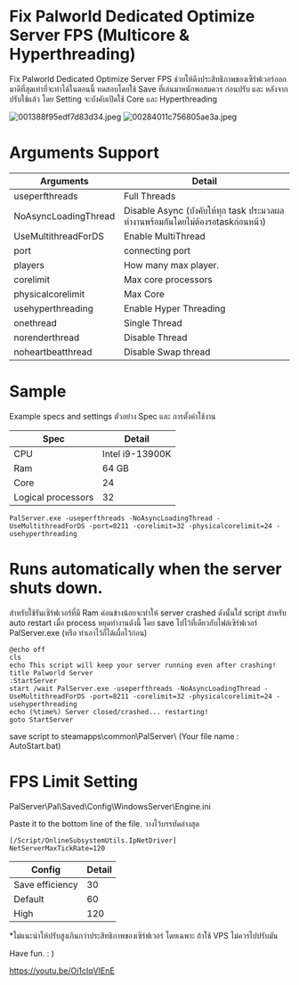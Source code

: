 # Fix Palworld Dedicated Optimize Server FPS (Multicore & Hyperthreading)
Fix Palworld Dedicated Optimize Server FPS
ช่วยให้ดึงประสิทธิภาพของเซิร์ฟเวอร์ออกมาดีที่สุดเท่าที่จะทำได้ในตอนนี้
ทดสอบโดยใช้ Save ที่เล่นมาหนักพอสมควร ก่อนปรับ และ หลังจาก ปรับใช้แล้ว โดย Setting จะบังคับเปิดใช้ Core และ Hyperthreading


<img src="https://img5.pic.in.th/file/secure-sv1/001388f95edf7d83d34.jpeg" alt="001388f95edf7d83d34.jpeg" border="0" />
<img src="https://img2.pic.in.th/pic/00284011c756805ae3a.jpeg" alt="00284011c756805ae3a.jpeg" border="0" />


<h1>Arguments Support</h1>

| Arguments  | Detail |
| ------------- | ------------- |
| useperfthreads  | Full Threads  |
| NoAsyncLoadingThread  | Disable Async (บังคับให้ทุก task ประมวลผลทำงานพร้อมกันโดยไม่ต้องรอtaskก่อนหน้า)  |
| UseMultithreadForDS  | Enable MultiThread  |
| port  | connecting port  |
| players  | How many max player.  |
| corelimit  | Max core processors  |
| physicalcorelimit  | Max Core  |
| usehyperthreading  | Enable Hyper Threading  |
| onethread  | Single Thread  |
| norenderthread  | Disable Thread  |
| noheartbeatthread  | Disable Swap thread  |

<h1>Sample</h1>
Example specs and settings
ตัวอย่าง Spec และ การตั้งค่าใช้งาน

| Spec  | Detail |
| ------------- | ------------- |
| CPU  | Intel i9-13900K  |
| Ram  | 64 GB  |
| Core  | 24  |
| Logical processors  | 32  |


```
PalServer.exe -useperfthreads -NoAsyncLoadingThread -UseMultithreadForDS -port=8211 -corelimit=32 -physicalcorelimit=24 -usehyperthreading
```


<h1>Runs automatically when the server shuts down.</h1>
สำหรับใช้รันเซิร์ฟเวอร์ที่มี Ram ค่อนข้างน้อยจะทำให้ server crashed ดังนั้นใส่ script สำหรับ auto restart เมื่อ process หยุดทำงานดังนี้ โดย save ไปไว้ที่เดียวกับไฟล์เซิร์ฟเวอร์ PalServer.exe (หรือ ทำเอาไว้ก็ได้เผื่อไว้ก่อน)

```
@echo off
cls
echo This script will keep your server running even after crashing!
title Palworld Server
:StartServer
start /wait PalServer.exe -useperfthreads -NoAsyncLoadingThread -UseMultithreadForDS -port=8211 -corelimit=32 -physicalcorelimit=24 -usehyperthreading
echo (%time%) Server closed/crashed... restarting!
goto StartServer
```

save script to steamapps\common\PalServer\  (Your file name : AutoStart.bat)


<h1>FPS Limit Setting</h1>
PalServer\Pal\Saved\Config\WindowsServer\Engine.ini

Paste it to the bottom line of the file.
วางไว้บรรทัดล่างสุด

```
[/Script/OnlineSubsystemUtils.IpNetDriver]
NetServerMaxTickRate=120
```

| Config  | Detail |
| ------------- | ------------- |
| Save efficiency  | 30  |
| Default  | 60  |
| High  | 120  |


*ไม่แนะนำให้ปรับสูงเกินกว่าประสิทธิภาพของเซิร์ฟเวอร์ โดยเฉพาะ ถ้าใช้ VPS ไม่ควรไปปรับมัน

Have fun. : )

https://youtu.be/Oi1cIqVIEnE
